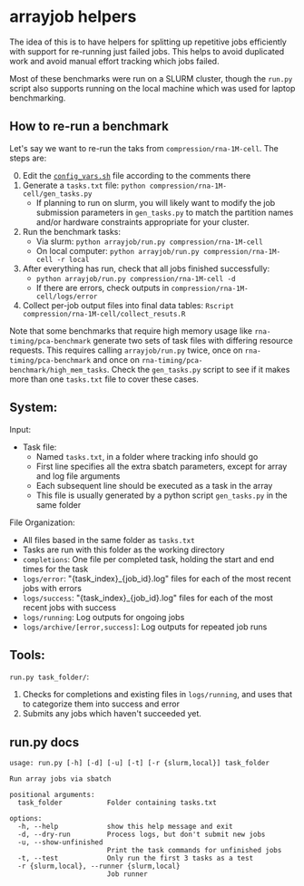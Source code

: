 # arrayjob helpers

The idea of this is to have helpers for splitting up repetitive jobs efficiently with
support for re-running just failed jobs. This helps to avoid duplicated work and avoid
manual effort tracking which jobs failed.

Most of these benchmarks were run on a SLURM cluster, though the `run.py` script also supports
running on the local machine which was used for laptop benchmarking.

## How to re-run a benchmark

Let's say we want to re-run the taks from `compression/rna-1M-cell`. The steps are:

0. Edit the [`config_vars.sh`](../config_vars.sh) file according to the comments there
1. Generate a `tasks.txt` file: `python compression/rna-1M-cell/gen_tasks.py`
    - If planning to run on slurm, you will likely want to modify the job submission parameters in `gen_tasks.py`
      to match the partition names and/or hardware constraints appropriate for your cluster.
2. Run the benchmark tasks:
    - Via slurm: `python arrayjob/run.py compression/rna-1M-cell`
    - On local computer: `python arrayjob/run.py compression/rna-1M-cell -r local`
3. After everything has run, check that all jobs finished successfully:
    - `python arrayjob/run.py compression/rna-1M-cell -d`
    - If there are errors, check outputs in `compression/rna-1M-cell/logs/error`
4. Collect per-job output files into final data tables: `Rscript compression/rna-1M-cell/collect_resuts.R`

Note that some benchmarks that require high memory usage like `rna-timing/pca-benchmark` generate two sets
of task files with differing resource requests. This requires calling `arrayjob/run.py` twice, once on
`rna-timing/pca-benchmark` and once on `rna-timing/pca-benchmark/high_mem_tasks`. Check the `gen_tasks.py` script to see if it makes more than one `tasks.txt` file to cover these cases. 

## System:
Input:
- Task file:
    - Named `tasks.txt`, in a folder where tracking info should go
    - First line specifies all the extra sbatch parameters, except for array and log file arguments
    - Each subsequent line should be executed as a task in the array
    - This file is usually generated by a python script `gen_tasks.py` in the same folder

File Organization:
- All files based in the same folder as `tasks.txt`
- Tasks are run with this folder as the working directory
- `completions`: One file per completed task, holding the start and end times for the task
- `logs/error`: "{task_index}_{job_id}.log" files for each of the most recent jobs with errors
- `logs/success`: "{task_index}_{job_id}.log" files for each of the most recent jobs with success
- `logs/running`: Log outputs for ongoing jobs
- `logs/archive/[error,success]`: Log outputs for repeated job runs

## Tools:
`run.py task_folder/`:
1. Checks for completions and existing files in `logs/running`, and uses that to categorize them
    into success and error
2. Submits any jobs which haven't succeeded yet.


## run.py docs
```
usage: run.py [-h] [-d] [-u] [-t] [-r {slurm,local}] task_folder

Run array jobs via sbatch

positional arguments:
  task_folder           Folder containing tasks.txt

options:
  -h, --help            show this help message and exit
  -d, --dry-run         Process logs, but don't submit new jobs
  -u, --show-unfinished
                        Print the task commands for unfinished jobs
  -t, --test            Only run the first 3 tasks as a test
  -r {slurm,local}, --runner {slurm,local}
                        Job runner
```